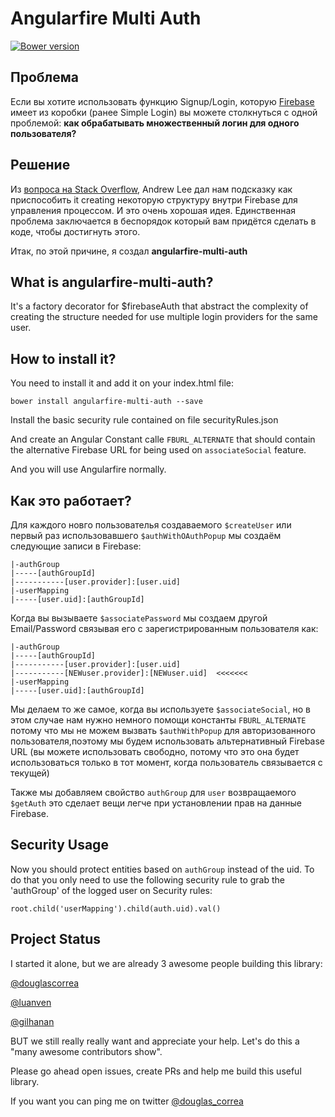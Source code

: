 # Angularfire Multi Auth

[![Bower version](https://badge.fury.io/bo/angularfire-multi-auth.svg)](http://badge.fury.io/bo/angularfire-multi-auth)

## Проблема
Если вы хотите использовать функцию Signup/Login, которую [Firebase](https://firebase.com) имеет из коробки
(ранее Simple Login) вы можете столкнуться с одной проблемой: **как обрабатывать множественный логин для одного пользователя?**


## Решение

Из [вопроса на Stack Overflow](http://stackoverflow.com/questions/15148089/how-can-i-login-with-multiple-social-services-with-firebase),
 Andrew Lee дал нам подсказку как приспособить it creating некоторую структуру внутри Firebase для управления процессом. И это очень хорошая идея. Единственная проблема заключается в беспорядок который вам придётся сделать в коде, чтобы достигнуть этого.

Итак, по этой причине, я создал **angularfire-multi-auth**

## What is angularfire-multi-auth?

It's a factory decorator for $firebaseAuth that abstract the complexity of creating the structure needed for use multiple
login providers for the same user.

## How to install it?

You need to install it and add it on your index.html file:

```
bower install angularfire-multi-auth --save
```

Install the basic security rule contained on file securityRules.json

And create an Angular Constant calle `FBURL_ALTERNATE` that should contain the alternative Firebase URL for being used
on `associateSocial` feature.

And you will use Angularfire normally.

## Как это работает?
Для каждого новго пользователья создаваемого `$createUser` или первый раз использовавшего `$authWithOAuthPopup` мы создаём следующие записи в Firebase:

```
|-authGroup
|-----[authGroupId]
|-----------[user.provider]:[user.uid]
|-userMapping
|-----[user.uid]:[authGroupId]
```

Когда вы вызываете `$associatePassword` мы создаем другой Email/Password связывая его с зарегистрированным пользователя как:

```
|-authGroup
|-----[authGroupId]
|-----------[user.provider]:[user.uid]
|-----------[NEWuser.provider]:[NEWuser.uid]  <<<<<<<
|-userMapping
|-----[user.uid]:[authGroupId]
```


Мы делаем то же самое, когда вы используете `$associateSocial`, но в этом случае нам нужно немного помощи константы `FBURL_ALTERNATE` 
потому что мы не можем вызвать `$authWithPopup` для авторизованного пользователя,поэтому мы будем использовать альтернативный Firebase URL
(вы можете использовать свободно, потому что это она будет использоваться только в тот момент, когда пользователь связывается с текущей)

Также мы добавляем свойство `authGroup` для `user` возвращаемого `$getAuth` это сделает вещи легче при установлении прав на данные Firebase.


## Security Usage
Now you should protect entities based on `authGroup` instead of the uid. To do that you only need to use the following
security rule to grab the 'authGroup' of the logged user on Security rules:

```
root.child('userMapping').child(auth.uid).val()
```

## Project Status

I started it alone, but we are already 3 awesome people building this library:

[@douglascorrea](https://github.com/douglascorrea)

[@luanven](https://github.com/luanven)

[@gilhanan](https://github.com/gilhanan)

BUT we still really really want and appreciate your help. Let's do this a "many awesome contributors show".

Please go ahead open issues, create PRs and help me build this useful library.

If you want you can ping me on twitter [@douglas_correa](http://twitter.com/douglas_correa)
